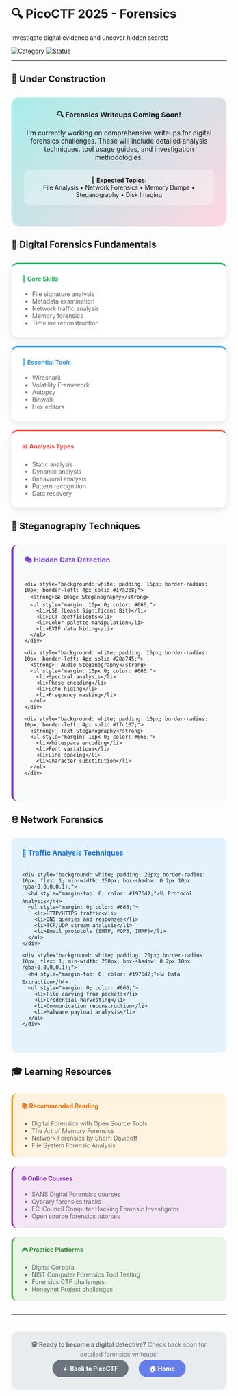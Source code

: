 # 🔍 PicoCTF 2025 - Forensics

Investigate digital evidence and uncover hidden secrets

![Category](https://img.shields.io/badge/Category-Forensics-green?style=for-the-badge) ![Status](https://img.shields.io/badge/Status-Coming%20Soon-yellow?style=for-the-badge)

---

## 🚧 Under Construction

<div style="background: linear-gradient(135deg, #a8edea 0%, #fed6e3 100%); padding: 30px; border-radius: 20px; text-align: center; margin: 30px 0;">
  <h3 style="margin-top: 0;">🔍 Forensics Writeups Coming Soon!</h3>
  <p style="margin: 15px 0; font-size: 1.1em;">
    I'm currently working on comprehensive writeups for digital forensics challenges. 
    These will include detailed analysis techniques, tool usage guides, and investigation methodologies.
  </p>
  <div style="background: rgba(255,255,255,0.3); padding: 15px; border-radius: 10px; margin: 20px 0;">
    <strong>📅 Expected Topics:</strong><br>
    File Analysis • Network Forensics • Memory Dumps • Steganography • Disk Imaging
  </div>
</div>

## 🔬 Digital Forensics Fundamentals

<div style="display: grid; grid-template-columns: repeat(auto-fit, minmax(300px, 1fr)); gap: 20px; margin: 30px 0;">
  
  <div style="background: white; padding: 25px; border-radius: 15px; box-shadow: 0 4px 15px rgba(0,0,0,0.1); border-top: 4px solid #27ae60;">
    <h4 style="margin-top: 0; color: #27ae60;">🎯 Core Skills</h4>
    <ul style="margin: 0; color: #666;">
      <li>File signature analysis</li>
      <li>Metadata examination</li>
      <li>Network traffic analysis</li>
      <li>Memory forensics</li>
      <li>Timeline reconstruction</li>
    </ul>
  </div>

  <div style="background: white; padding: 25px; border-radius: 15px; box-shadow: 0 4px 15px rgba(0,0,0,0.1); border-top: 4px solid #3498db;">
    <h4 style="margin-top: 0; color: #3498db;">🔧 Essential Tools</h4>
    <ul style="margin: 0; color: #666;">
      <li>Wireshark</li>
      <li>Volatility Framework</li>
      <li>Autopsy</li>
      <li>Binwalk</li>
      <li>Hex editors</li>
    </ul>
  </div>

  <div style="background: white; padding: 25px; border-radius: 15px; box-shadow: 0 4px 15px rgba(0,0,0,0.1); border-top: 4px solid #e74c3c;">
    <h4 style="margin-top: 0; color: #e74c3c;">📊 Analysis Types</h4>
    <ul style="margin: 0; color: #666;">
      <li>Static analysis</li>
      <li>Dynamic analysis</li>
      <li>Behavioral analysis</li>
      <li>Pattern recognition</li>
      <li>Data recovery</li>
    </ul>
  </div>

</div>

## 🎨 Steganography Techniques

<div style="background: #f8f9fa; padding: 25px; border-radius: 15px; margin: 30px 0; border-left: 5px solid #6f42c1;">
  <h3 style="margin-top: 0; color: #6f42c1;">🎭 Hidden Data Detection</h3>
  
  <div style="display: grid; grid-template-columns: repeat(auto-fit, minmax(250px, 1fr)); gap: 15px; margin: 20px 0;">
    
    <div style="background: white; padding: 15px; border-radius: 10px; border-left: 4px solid #17a2b8;">
      <strong>🖼️ Image Steganography</strong>
      <ul style="margin: 10px 0; color: #666;">
        <li>LSB (Least Significant Bit)</li>
        <li>DCT coefficients</li>
        <li>Color palette manipulation</li>
        <li>EXIF data hiding</li>
      </ul>
    </div>
    
    <div style="background: white; padding: 15px; border-radius: 10px; border-left: 4px solid #28a745;">
      <strong>🎵 Audio Steganography</strong>
      <ul style="margin: 10px 0; color: #666;">
        <li>Spectral analysis</li>
        <li>Phase encoding</li>
        <li>Echo hiding</li>
        <li>Frequency masking</li>
      </ul>
    </div>
    
    <div style="background: white; padding: 15px; border-radius: 10px; border-left: 4px solid #ffc107;">
      <strong>📄 Text Steganography</strong>
      <ul style="margin: 10px 0; color: #666;">
        <li>Whitespace encoding</li>
        <li>Font variations</li>
        <li>Line spacing</li>
        <li>Character substitution</li>
      </ul>
    </div>
    
  </div>
</div>

## 🌐 Network Forensics

<div style="background: #e3f2fd; padding: 25px; border-radius: 15px; margin: 30px 0;">
  <h3 style="margin-top: 0; color: #1976d2;">📡 Traffic Analysis Techniques</h3>
  
  <div style="display: flex; flex-wrap: wrap; gap: 15px; margin: 20px 0;">
    
    <div style="background: white; padding: 20px; border-radius: 10px; flex: 1; min-width: 250px; box-shadow: 0 2px 10px rgba(0,0,0,0.1);">
      <h4 style="margin-top: 0; color: #1976d2;">🔍 Protocol Analysis</h4>
      <ul style="margin: 0; color: #666;">
        <li>HTTP/HTTPS traffic</li>
        <li>DNS queries and responses</li>
        <li>TCP/UDP stream analysis</li>
        <li>Email protocols (SMTP, POP3, IMAP)</li>
      </ul>
    </div>
    
    <div style="background: white; padding: 20px; border-radius: 10px; flex: 1; min-width: 250px; box-shadow: 0 2px 10px rgba(0,0,0,0.1);">
      <h4 style="margin-top: 0; color: #1976d2;">📊 Data Extraction</h4>
      <ul style="margin: 0; color: #666;">
        <li>File carving from packets</li>
        <li>Credential harvesting</li>
        <li>Communication reconstruction</li>
        <li>Malware payload analysis</li>
      </ul>
    </div>
    
  </div>
</div>

## 🎓 Learning Resources

<div style="display: grid; grid-template-columns: repeat(auto-fit, minmax(300px, 1fr)); gap: 20px; margin: 30px 0;">
  
  <div style="background: #fff3e0; padding: 20px; border-radius: 15px; border-left: 4px solid #ff9800;">
    <h4 style="margin-top: 0; color: #ef6c00;">📚 Recommended Reading</h4>
    <ul style="margin: 0; color: #666;">
      <li>Digital Forensics with Open Source Tools</li>
      <li>The Art of Memory Forensics</li>
      <li>Network Forensics by Sherri Davidoff</li>
      <li>File System Forensic Analysis</li>
    </ul>
  </div>
  
  <div style="background: #f3e5f5; padding: 20px; border-radius: 15px; border-left: 4px solid #9c27b0;">
    <h4 style="margin-top: 0; color: #7b1fa2;">🌐 Online Courses</h4>
    <ul style="margin: 0; color: #666;">
      <li>SANS Digital Forensics courses</li>
      <li>Cybrary forensics tracks</li>
      <li>EC-Council Computer Hacking Forensic Investigator</li>
      <li>Open source forensics tutorials</li>
    </ul>
  </div>
  
  <div style="background: #e8f5e8; padding: 20px; border-radius: 15px; border-left: 4px solid #4caf50;">
    <h4 style="margin-top: 0; color: #388e3c;">🎮 Practice Platforms</h4>
    <ul style="margin: 0; color: #666;">
      <li>Digital Corpora</li>
      <li>NIST Computer Forensics Tool Testing</li>
      <li>Forensics CTF challenges</li>
      <li>Honeynet Project challenges</li>
    </ul>
  </div>
  
</div>

---

<div style="text-align: center; margin: 40px 0;">
  <div style="background: #e9ecef; padding: 20px; border-radius: 15px;">
    <p style="margin: 0; color: #6c757d;">
      <strong>🕵️ Ready to become a digital detective?</strong> Check back soon for detailed forensics writeups!
    </p>
    <div style="margin: 15px 0;">
      <a href="../index.md" style="background: #6c757d; color: white; padding: 12px 25px; border-radius: 25px; text-decoration: none; font-weight: bold; margin: 0 10px;">← Back to PicoCTF</a>
      <a href="../../index.md" style="background: #667eea; color: white; padding: 12px 25px; border-radius: 25px; text-decoration: none; font-weight: bold; margin: 0 10px;">🏠 Home</a>
    </div>
  </div>
</div>

